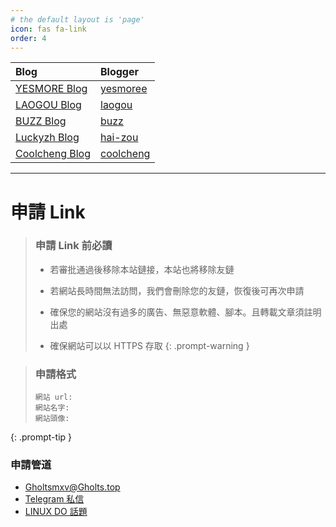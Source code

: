 ```yaml
---
# the default layout is 'page'
icon: fas fa-link
order: 4
---
```


| Blog                                           | Blogger                                  |
| :--------------------------------------------- | :--------------------------------------- |
| [YESMORE Blog](https://dev.yesmore.cc)         | [yesmoree](https://twitter.com/yesmoree) |
| [LAOGOU Blog](https://www.laogou666.com/)      | [laogou](https://github.com/laogou717)   |
| [BUZZ Blog](https://blog.buzzchat.top/)        | [buzz](https://github.com/BDTA-zky)      |
| [Luckyzh Blog](https://www.luckyzh.cn/)        | [hai-zou](https://github.com/hai-zou)    |
| [Coolcheng Blog](https://www.mojiacheng.cn/)   | [coolcheng](https://www.mojiacheng.cn/)  |



---

#  申請 Link

>### 申請 Link 前必讀
>
>- 若審批通過後移除本站鏈接，本站也將移除友鏈
>
>- 若網站長時間無法訪問，我們會刪除您的友鏈，恢復後可再次申請
>
>- 確保您的網站沒有過多的廣告、無惡意軟體、腳本。且轉載文章須註明出處
>
>- 確保網站可以以 HTTPS 存取
{: .prompt-warning }

>### 申請格式
>```
>網站 url:
>網站名字:
>網站頭像:
>```
{: .prompt-tip }

### 申請管道

- Gholtsmxv@Gholts.top
- [Telegram 私信](https://t.me/Gholts_bot)
- [LINUX DO 話題](https://linux.do/t/topic/75652)

